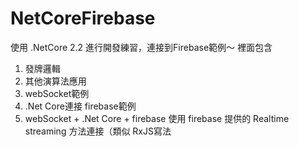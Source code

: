 # NetCoreFirebase

使用 .NetCore 2.2 進行開發練習，連接到Firebase範例～
裡面包含
1. 發牌邏輯
2. 其他演算法應用
3. webSocket範例
4. .Net Core連接 firebase範例
5. webSocket + .Net Core + firebase 使用 firebase 提供的 Realtime streaming 方法連接（類似 RxJS寫法 
